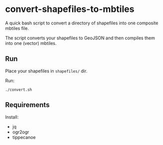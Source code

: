 # convert-shapefiles-to-mbtiles

A quick bash script to convert a directory of shapefiles into one composite mbtiles file.

The script converts your shapefiles to GeoJSON and then compiles them into one (vector)
 mbtiles.
## Run

Place your shapefiles in `shapefiles/` dir.

Run:

```
./convert.sh
```

## Requirements

Install:

* jq
* ogr2ogr
* tippecanoe
